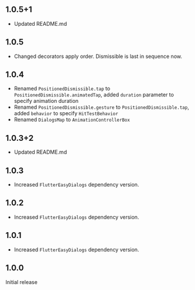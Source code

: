 ## 1.0.5+1

* Updated README.md

## 1.0.5

* Changed decorators apply order. Dismissible is last in sequence now.

## 1.0.4

* Renamed `PositionedDismissible.tap` to `PositionedDismissible.animatedTap`, added `duration` parameter to specify animation duration
* Renamed `PositionedDismissible.gesture` to `PositionedDismissible.tap`, added `behavior` to specify `HitTestBehavior`
* Renamed `DialogsMap` to `AnimationControllerBox`

## 1.0.3+2

* Updated README.md

## 1.0.3

* Increased `FlutterEasyDialogs` dependency version.

## 1.0.2

* Increased `FlutterEasyDialogs` dependency version.

## 1.0.1

* Increased `FlutterEasyDialogs` dependency version.

## 1.0.0

Initial release
